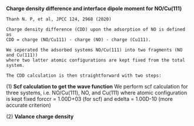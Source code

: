 **Charge density difference and interface dipole moment for NO/Cu(111)**

    Thanh N. P, et al, JPCC 124, 2968 (2020)

    Charge density difference (CDD) upon the adsorption of NO is defined as
    CDD = charge (NO/Cu111) - charge (NO) - charge (Cu111).

    We seperated the adsorbed systems NO/Cu(111) into two fragments (NO and Cu(111)) 
    where two latter atomic configurations are kept fixed from the total system.

    The CDD calculation is then straightforward with two steps:

(1) **Scf calculation to get the wave function**
    We perform scf calculation for three systems, i.e. NO/Cu(111), NO, and Cu(111)
    where atomic configuration is kept fixed
    forccr = 1.00D+03 (for scf) and edelta = 1.00D-10 (more accurate criterion) 

(2) **Valance charge density** 
